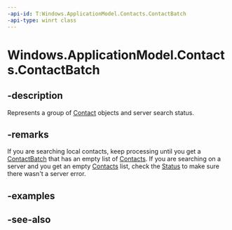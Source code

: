 ----api-id: T:Windows.ApplicationModel.Contacts.ContactBatch
-api-type: winrt class
---<!-- Class syntax.public class ContactBatch : Windows.ApplicationModel.Contacts.IContactBatch--># Windows.ApplicationModel.Contacts.ContactBatch## -descriptionRepresents a group of [Contact](contact.md) objects and server search status.## -remarksIf you are searching local contacts, keep processing until you get a [ContactBatch](contactbatch.md) that has an empty list of [Contacts](contactbatch_contacts.md). If you are searching on a server and you get an empty [Contacts](contactbatch_contacts.md) list, check the [Status](contactbatch_status.md) to make sure there wasn't a server error.## -examples## -see-also
